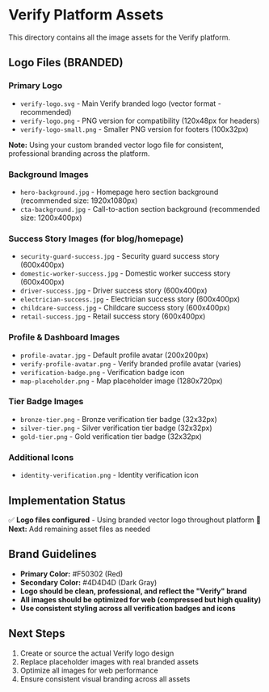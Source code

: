 # Verify Platform Assets

This directory contains all the image assets for the Verify platform.

## Logo Files (BRANDED)

### Primary Logo
- `verify-logo.svg` - Main Verify branded logo (vector format - recommended)
- `verify-logo.png` - PNG version for compatibility (120x48px for headers)
- `verify-logo-small.png` - Smaller PNG version for footers (100x32px)

**Note:** Using your custom branded vector logo file for consistent, professional branding across the platform.

### Background Images
- `hero-background.jpg` - Homepage hero section background (recommended size: 1920x1080px)
- `cta-background.jpg` - Call-to-action section background (recommended size: 1200x400px)

### Success Story Images (for blog/homepage)
- `security-guard-success.jpg` - Security guard success story (600x400px)
- `domestic-worker-success.jpg` - Domestic worker success story (600x400px)
- `driver-success.jpg` - Driver success story (600x400px)
- `electrician-success.jpg` - Electrician success story (600x400px)
- `childcare-success.jpg` - Childcare success story (600x400px)
- `retail-success.jpg` - Retail success story (600x400px)

### Profile & Dashboard Images
- `profile-avatar.jpg` - Default profile avatar (200x200px)
- `verify-profile-avatar.png` - Verify branded profile avatar (varies)
- `verification-badge.png` - Verification badge icon
- `map-placeholder.png` - Map placeholder image (1280x720px)

### Tier Badge Images
- `bronze-tier.png` - Bronze verification tier badge (32x32px)
- `silver-tier.png` - Silver verification tier badge (32x32px)
- `gold-tier.png` - Gold verification tier badge (32x32px)

### Additional Icons
- `identity-verification.png` - Identity verification icon

## Implementation Status

✅ **Logo files configured** - Using branded vector logo throughout platform
🔄 **Next:** Add remaining asset files as needed

## Brand Guidelines

- **Primary Color:** #F50302 (Red)
- **Secondary Color:** #4D4D4D (Dark Gray)
- **Logo should be clean, professional, and reflect the "Verify" brand**
- **All images should be optimized for web (compressed but high quality)**
- **Use consistent styling across all verification badges and icons**

## Next Steps

1. Create or source the actual Verify logo design
2. Replace placeholder images with real branded assets
3. Optimize all images for web performance
4. Ensure consistent visual branding across all assets
